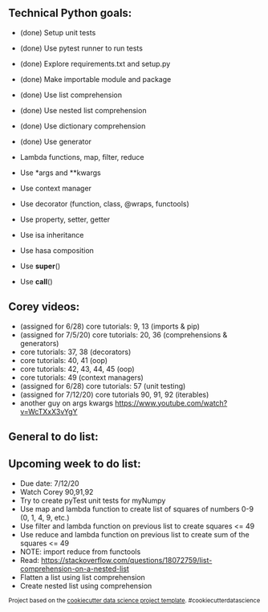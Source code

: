 ## Technical Python goals:
- (done) Setup unit tests
- (done) Use pytest runner to run tests
- (done) Explore requirements.txt and setup.py
- (done) Make importable module and package
- (done) Use list comprehension
- (done) Use nested list comprehension
- (done) Use dictionary comprehension
- (done) Use generator

- Lambda functions, map, filter, reduce
- Use *args and **kwargs
- Use context manager
- Use decorator (function, class, @wraps, functools)
- Use property, setter, getter
- Use isa inheritance
- Use hasa composition
- Use __super__()
- Use __call__()

## Corey videos:
- (assigned for 6/28) core tutorials: 9, 13  (imports & pip)
- (assigned for 7/5/20)  core tutorials:  20, 36 (comprehensions & generators)
- core tutorials:  37, 38 (decorators)
- core tutorials:  40, 41 (oop)
- core tutorials:  42, 43, 44, 45 (oop)
- core tutorials:  49 (context managers)
- (assigned for 6/28) core tutorials:  57 (unit testing)
- (assigned for 7/12/20)  core tutorials 90, 91, 92 (iterables)
- another guy on args kwargs https://www.youtube.com/watch?v=WcTXxX3vYgY

## General to do list:

## Upcoming week to do list:
- Due date:  7/12/20
- Watch Corey 90,91,92
- Try to create pyTest unit tests for myNumpy
- Use map and lambda function to create list of squares of numbers 0-9 (0, 1, 4, 9, etc.)
- Use filter and lambda function on previous list to create squares <= 49
- Use reduce and lambda function on previous list to create sum of the squares <= 49
-  NOTE:  import reduce from functools
- Read:  https://stackoverflow.com/questions/18072759/list-comprehension-on-a-nested-list
- Flatten a list using list comprehension
- Create nested list using comprehension

<p><small>Project based on the <a target="_blank" href="https://drivendata.github.io/cookiecutter-data-science/">cookiecutter data science project template</a>. #cookiecutterdatascience</small></p>
